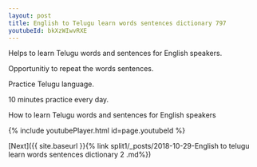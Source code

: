 ```yaml
---
layout: post
title: English to Telugu learn words sentences dictionary 797 
youtubeId: bkXzWIwvRXE
---
```

 
 
Helps to learn Telugu words and sentences for English speakers.

Opportunitiy to repeat the words sentences. 

Practice Telugu language. 
 
10 minutes practice every day. 
 
How to learn Telugu words and sentences for English speakers 
 
{% include youtubePlayer.html id=page.youtubeId %}
 
 
[Next]({{ site.baseurl }}{% link  split1/_posts/2018-10-29-English to telugu learn words sentences dictionary 2 .md%})
 

